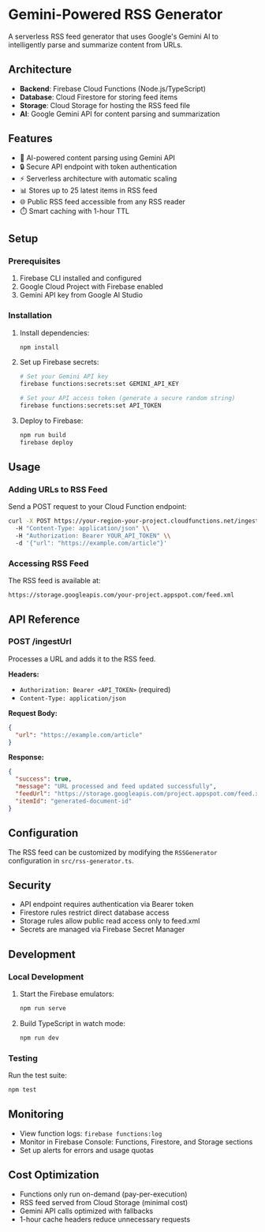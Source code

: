 # Gemini-Powered RSS Generator

A serverless RSS feed generator that uses Google's Gemini AI to intelligently parse and summarize content from URLs.

## Architecture

- **Backend**: Firebase Cloud Functions (Node.js/TypeScript)
- **Database**: Cloud Firestore for storing feed items
- **Storage**: Cloud Storage for hosting the RSS feed file
- **AI**: Google Gemini API for content parsing and summarization

## Features

- 🤖 AI-powered content parsing using Gemini API
- 🔒 Secure API endpoint with token authentication
- ⚡ Serverless architecture with automatic scaling
- 📊 Stores up to 25 latest items in RSS feed
- 🌐 Public RSS feed accessible from any RSS reader
- ⏱️ Smart caching with 1-hour TTL

## Setup

### Prerequisites

1. Firebase CLI installed and configured
2. Google Cloud Project with Firebase enabled
3. Gemini API key from Google AI Studio

### Installation

1. Install dependencies:
   ```bash
   npm install
   ```

2. Set up Firebase secrets:
   ```bash
   # Set your Gemini API key
   firebase functions:secrets:set GEMINI_API_KEY
   
   # Set your API access token (generate a secure random string)
   firebase functions:secrets:set API_TOKEN
   ```

3. Deploy to Firebase:
   ```bash
   npm run build
   firebase deploy
   ```

## Usage

### Adding URLs to RSS Feed

Send a POST request to your Cloud Function endpoint:

```bash
curl -X POST https://your-region-your-project.cloudfunctions.net/ingestUrl \\
  -H "Content-Type: application/json" \\
  -H "Authorization: Bearer YOUR_API_TOKEN" \\
  -d '{"url": "https://example.com/article"}'
```

### Accessing RSS Feed

The RSS feed is available at:
```
https://storage.googleapis.com/your-project.appspot.com/feed.xml
```

## API Reference

### POST /ingestUrl

Processes a URL and adds it to the RSS feed.

**Headers:**
- `Authorization: Bearer <API_TOKEN>` (required)
- `Content-Type: application/json`

**Request Body:**
```json
{
  "url": "https://example.com/article"
}
```

**Response:**
```json
{
  "success": true,
  "message": "URL processed and feed updated successfully",
  "feedUrl": "https://storage.googleapis.com/project.appspot.com/feed.xml",
  "itemId": "generated-document-id"
}
```

## Configuration

The RSS feed can be customized by modifying the `RSSGenerator` configuration in `src/rss-generator.ts`.

## Security

- API endpoint requires authentication via Bearer token
- Firestore rules restrict direct database access
- Storage rules allow public read access only to feed.xml
- Secrets are managed via Firebase Secret Manager

## Development

### Local Development

1. Start the Firebase emulators:
   ```bash
   npm run serve
   ```

2. Build TypeScript in watch mode:
   ```bash
   npm run dev
   ```

### Testing

Run the test suite:
```bash
npm test
```

## Monitoring

- View function logs: `firebase functions:log`
- Monitor in Firebase Console: Functions, Firestore, and Storage sections
- Set up alerts for errors and usage quotas

## Cost Optimization

- Functions only run on-demand (pay-per-execution)
- RSS feed served from Cloud Storage (minimal cost)
- Gemini API calls optimized with fallbacks
- 1-hour cache headers reduce unnecessary requests